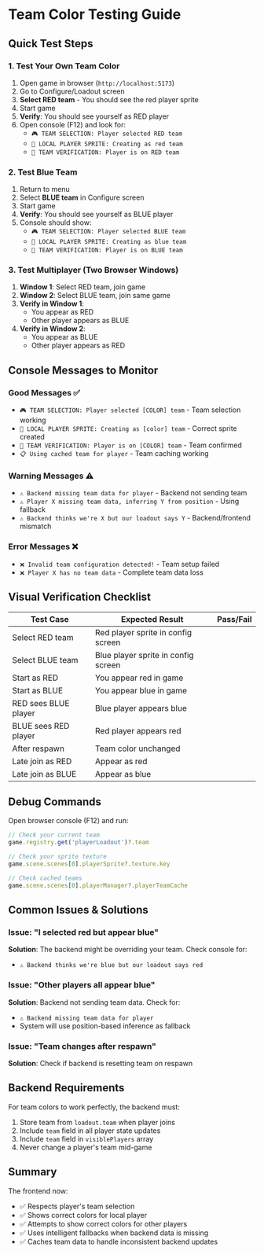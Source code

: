# Team Color Testing Guide

## Quick Test Steps

### 1. Test Your Own Team Color
1. Open game in browser (`http://localhost:5173`)
2. Go to Configure/Loadout screen
3. **Select RED team** - You should see the red player sprite
4. Start game
5. **Verify**: You should see yourself as RED player
6. Open console (F12) and look for:
   - `🎮 TEAM SELECTION: Player selected RED team`
   - `🎨 LOCAL PLAYER SPRITE: Creating as red team`
   - `🎨 TEAM VERIFICATION: Player is on RED team`

### 2. Test Blue Team
1. Return to menu
2. Select **BLUE team** in Configure screen
3. Start game
4. **Verify**: You should see yourself as BLUE player
5. Console should show:
   - `🎮 TEAM SELECTION: Player selected BLUE team`
   - `🎨 LOCAL PLAYER SPRITE: Creating as blue team`
   - `🎨 TEAM VERIFICATION: Player is on BLUE team`

### 3. Test Multiplayer (Two Browser Windows)
1. **Window 1**: Select RED team, join game
2. **Window 2**: Select BLUE team, join same game
3. **Verify in Window 1**:
   - You appear as RED
   - Other player appears as BLUE
4. **Verify in Window 2**:
   - You appear as BLUE
   - Other player appears as RED

## Console Messages to Monitor

### Good Messages ✅
- `🎮 TEAM SELECTION: Player selected [COLOR] team` - Team selection working
- `🎨 LOCAL PLAYER SPRITE: Creating as [color] team` - Correct sprite created
- `🎨 TEAM VERIFICATION: Player is on [COLOR] team` - Team confirmed
- `📋 Using cached team for player` - Team caching working

### Warning Messages ⚠️
- `⚠️ Backend missing team data for player` - Backend not sending team
- `⚠️ Player X missing team data, inferring Y from position` - Using fallback
- `⚠️ Backend thinks we're X but our loadout says Y` - Backend/frontend mismatch

### Error Messages ❌
- `❌ Invalid team configuration detected!` - Team setup failed
- `❌ Player X has no team data` - Complete team data loss

## Visual Verification Checklist

| Test Case | Expected Result | Pass/Fail |
|-----------|----------------|-----------|
| Select RED team | Red player sprite in config screen | |
| Select BLUE team | Blue player sprite in config screen | |
| Start as RED | You appear red in game | |
| Start as BLUE | You appear blue in game | |
| RED sees BLUE player | Blue player appears blue | |
| BLUE sees RED player | Red player appears red | |
| After respawn | Team color unchanged | |
| Late join as RED | Appear as red | |
| Late join as BLUE | Appear as blue | |

## Debug Commands

Open browser console (F12) and run:

```javascript
// Check your current team
game.registry.get('playerLoadout')?.team

// Check your sprite texture
game.scene.scenes[0].playerSprite?.texture.key

// Check cached teams
game.scene.scenes[0].playerManager?.playerTeamCache
```

## Common Issues & Solutions

### Issue: "I selected red but appear blue"
**Solution**: The backend might be overriding your team. Check console for:
- `⚠️ Backend thinks we're blue but our loadout says red`

### Issue: "Other players all appear blue"
**Solution**: Backend not sending team data. Check for:
- `⚠️ Backend missing team data for player`
- System will use position-based inference as fallback

### Issue: "Team changes after respawn"
**Solution**: Check if backend is resetting team on respawn

## Backend Requirements

For team colors to work perfectly, the backend must:
1. Store team from `loadout.team` when player joins
2. Include `team` field in all player state updates
3. Include `team` field in `visiblePlayers` array
4. Never change a player's team mid-game

## Summary

The frontend now:
- ✅ Respects player's team selection
- ✅ Shows correct colors for local player
- ✅ Attempts to show correct colors for other players
- ✅ Uses intelligent fallbacks when backend data is missing
- ✅ Caches team data to handle inconsistent backend updates
